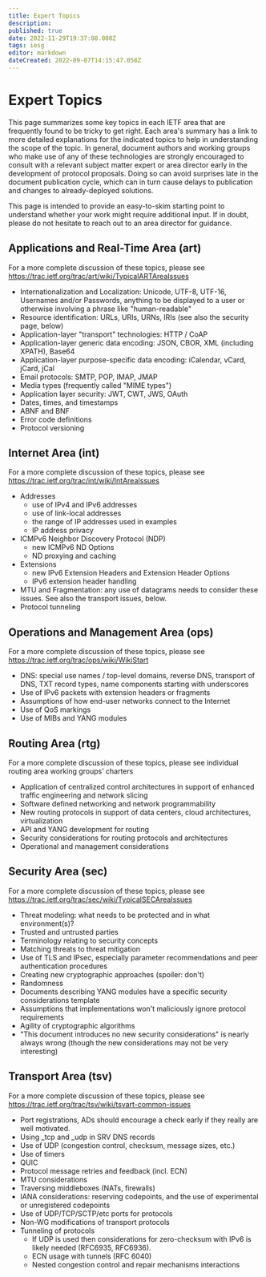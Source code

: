 ```yaml
---
title: Expert Topics
description: 
published: true
date: 2022-11-29T19:37:08.080Z
tags: iesg
editor: markdown
dateCreated: 2022-09-07T14:15:47.058Z
---
```


# Expert Topics
This page summarizes some key topics in each IETF area that are frequently found to be tricky to get right. Each area's summary has a link to more detailed explanations for the indicated topics to help in understanding the scope of the topic. In general, document authors and working groups who make use of any of these technologies are strongly encouraged to consult with a relevant subject matter expert or area director early in the development of protocol proposals. Doing so can avoid surprises late in the document publication cycle, which can in turn cause delays to publication and changes to already-deployed solutions.

This page is intended to provide an easy-to-skim starting point to understand whether your work might require additional input. If in doubt, please do not hesitate to reach out to an area director for guidance.

## Applications and Real-Time Area (art) 

For a more complete discussion of these topics, please see https://trac.ietf.org/trac/art/wiki/TypicalARTAreaIssues

* Internationalization and Localization: Unicode, UTF-8, UTF-16, Usernames and/or Passwords, anything to be displayed to a user or otherwise involving a phrase like "human-readable"
* Resource identification: URLs, URIs, URNs, IRIs (see also the security page, below)
* Application-layer "transport" technologies: HTTP / CoAP
* Application-layer generic data encoding: JSON, CBOR, XML (including XPATH),
  Base64
* Application-layer purpose-specific data encoding: iCalendar, vCard, jCard, jCal
* Email protocols: SMTP, POP, IMAP, JMAP
* Media types (frequently called "MIME types")
* Application layer security: JWT, CWT, JWS, OAuth
* Dates, times, and timestamps
* ABNF and BNF
* Error code definitions
* Protocol versioning

## Internet Area (int) 

For a more complete discussion of these topics, please see https://trac.ietf.org/trac/int/wiki/IntAreaIssues

* Addresses
  * use of IPv4 and IPv6 addresses
  * use of link-local addresses
  * the range of IP addresses used in examples
  * IP address privacy
* ICMPv6 Neighbor Discovery Protocol (NDP)
  * new ICMPv6 ND Options
  * ND proxying and caching
* Extensions
  * new IPv6 Extension Headers and Extension Header Options
  * IPv6 extension header handling
* MTU and Fragmentation: any use of datagrams needs to consider these issues.  See also the transport issues, below.
* Protocol tunneling

## Operations and Management Area (ops) 

For a more complete discussion of these topics, please see https://trac.ietf.org/trac/ops/wiki/WikiStart

* DNS: special use names / top-level domains, reverse DNS, transport of DNS, TXT record types, name components starting with underscores
* Use of IPv6 packets with extension headers or fragments
* Assumptions of how end-user networks connect to the Internet
* Use of QoS markings
* Use of MIBs and YANG modules

## Routing Area (rtg) 

For a more complete discussion of these topics, please see individual routing area working groups’ charters

* Application of centralized control architectures in support of enhanced traffic engineering and network slicing
* Software defined networking and network programmability
* New routing protocols in support of data centers, cloud architectures, virtualization
* API and YANG development for routing
* Security considerations for routing protocols and architectures
* Operational and management considerations

## Security Area (sec) 

For a more complete discussion of these topics, please see https://trac.ietf.org/trac/sec/wiki/TypicalSECAreaIssues

* Threat modeling: what needs to be protected and in what environment(s)?
* Trusted and untrusted parties
* Terminology relating to security concepts
* Matching threats to threat mitigation
* Use of TLS and IPsec, especially parameter recommendations and peer authentication procedures
* Creating new cryptographic approaches (spoiler: don't)
* Randomness
* Documents describing YANG modules have a specific security considerations template
* Assumptions that implementations won't maliciously ignore protocol requirements
* Agility of cryptographic algorithms
* "This document introduces no new security considerations" is nearly always wrong (though the new considerations may not be very interesting)


## Transport Area (tsv) 

For a more complete discussion of these topics, please see https://trac.ietf.org/trac/tsv/wiki/tsvart-common-issues

* Port registrations, ADs should encourage a check early if they really are well motivated. 
* Using _tcp and _udp in SRV DNS records
* Use of UDP (congestion control, checksum, message sizes, etc.)
* Use of timers
* QUIC
* Protocol message retries and feedback (incl. ECN)
* MTU considerations 
* Traversing middleboxes (NATs, firewalls)
* IANA considerations: reserving codepoints, and the use of experimental or unregistered codepoints
* Use of UDP/TCP/SCTP/etc ports for protocols
* Non-WG modifications of transport protocols
* Tunneling of protocols
  * If UDP is used then considerations for zero-checksum with IPv6 is likely needed (RFC6935, RFC6936).
  * ECN usage with tunnels (RFC 6040)
  * Nested congestion control and repair mechanisms interactions
